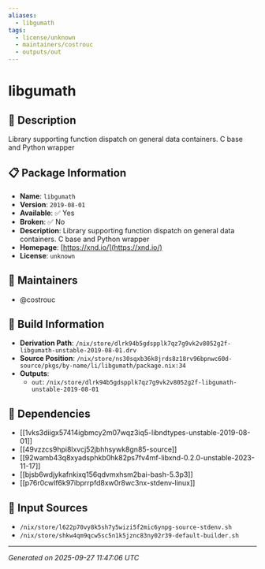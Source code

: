 ```yaml
---
aliases:
  - libgumath
tags:
  - license/unknown
  - maintainers/costrouc
  - outputs/out
---
```


# libgumath

## 📝 Description

Library supporting function dispatch on general data containers. C base and Python wrapper

## 📋 Package Information

- **Name**: `libgumath`
- **Version**: `2019-08-01`
- **Available**: ✅ Yes
- **Broken**: ✅ No
- **Description**: Library supporting function dispatch on general data containers. C base and Python wrapper
- **Homepage**: [https://xnd.io/](https://xnd.io/)
- **License**: `unknown`
## 👥 Maintainers

- @costrouc


## 🔧 Build Information

- **Derivation Path**: `/nix/store/dlrk94b5gdspplk7qz7g9vk2v8052g2f-libgumath-unstable-2019-08-01.drv`
- **Source Position**: `/nix/store/ns30sqxb36k8jrds8z18rv96bpnwc60d-source/pkgs/by-name/li/libgumath/package.nix:34`
- **Outputs**:
  - `out`:  `/nix/store/dlrk94b5gdspplk7qz7g9vk2v8052g2f-libgumath-unstable-2019-08-01`

## 🔗 Dependencies

- [[1vks3diigx57414igbmcy2m07wqz3iq5-libndtypes-unstable-2019-08-01]]
- [[49vzzcs9hpi8lxvcj52jbhhsywk8gn85-source]]
- [[92wamb43q8xyadsphkb0hk82ps7fv4mf-libxnd-0.2.0-unstable-2023-11-17]]
- [[bjsb6wdjykafnkixq156qdvmxhsm2bai-bash-5.3p3]]
- [[p76r0cwlf6k97ibprrpfd8xw0r8wc3nx-stdenv-linux]]

## 📁 Input Sources

- `/nix/store/l622p70vy8k5sh7y5wizi5f2mic6ynpg-source-stdenv.sh`
- `/nix/store/shkw4qm9qcw5sc5n1k5jznc83ny02r39-default-builder.sh`

---
*Generated on 2025-09-27 11:47:06 UTC*
